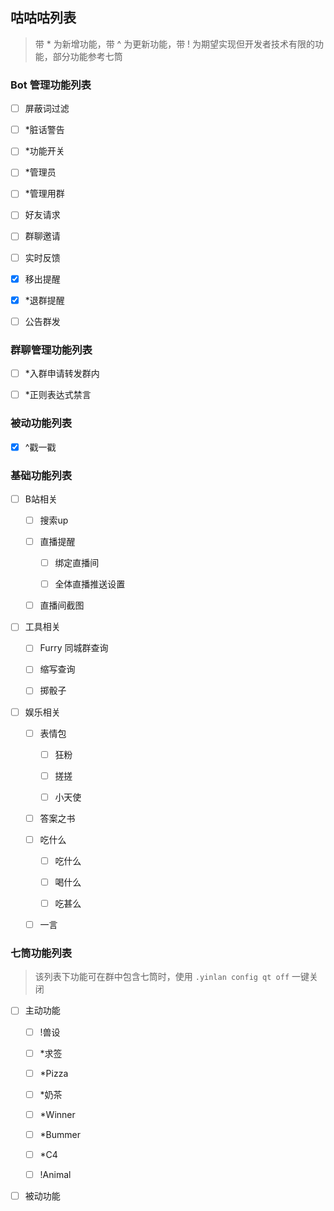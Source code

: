 
## 咕咕咕列表

> 带 * 为新增功能，带 ^ 为更新功能，带 ! 为期望实现但开发者技术有限的功能，部分功能参考七筒

### Bot 管理功能列表

- [ ] 屏蔽词过滤

- [ ] *脏话警告

- [ ] *功能开关

- [ ] *管理员

- [ ] *管理用群

- [ ] 好友请求

- [ ] 群聊邀请

- [ ] 实时反馈

- [x] 移出提醒

- [x] *退群提醒

- [ ] 公告群发

### 群聊管理功能列表

- [ ] *入群申请转发群内

- [ ] *正则表达式禁言

### 被动功能列表

- [x] ^戳一戳

### 基础功能列表

- [ ] B站相关

    - [ ] 搜索up

    - [ ] 直播提醒

        - [ ] 绑定直播间

        - [ ] 全体直播推送设置

    - [ ] 直播间截图

- [ ] 工具相关

    - [ ] Furry 同城群查询

    - [ ] 缩写查询

    - [ ] 掷骰子

- [ ] 娱乐相关

    - [ ] 表情包

        - [ ] 狂粉

        - [ ] 搓搓

        - [ ] 小天使

    - [ ] 答案之书

    - [ ] 吃什么

        - [ ] 吃什么

        - [ ] 喝什么

        - [ ] 吃甚么

    - [ ] 一言

### 七筒功能列表

> 该列表下功能可在群中包含七筒时，使用 `.yinlan config qt off` 一键关闭

- [ ] 主动功能

    - [ ] !兽设

    - [ ] *求签

    - [ ] *Pizza

    - [ ] *奶茶

    - [ ] *Winner

    - [ ] *Bummer

    - [ ] *C4

    - [ ] !Animal

- [ ] 被动功能
